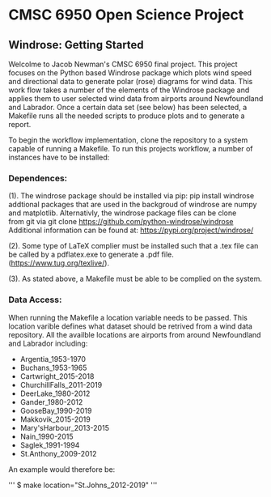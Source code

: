 # CMSC 6950 Open Science Project
## Windrose: Getting Started

Welcolme to Jacob Newman's CMSC 6950 final project. This project focuses on the Python based Windrose package which plots wind speed and directional data to generate polar (rose) diagrams for wind data.
This work flow takes a number of the elements of the Windrose package and applies them to user selected wind data from airports around Newfoundland and Labrador. Once a certain data set (see below) has 
been selected, a Makefile runs all the needed scripts to produce plots and to generate a report.

To begin the workflow implementation, clone the repository to a system capable of running a Makefile. To run this projects workflow, a number of instances have to be installed:
### Dependences:

(1). The windrose package should be installed via pip: pip install windrose
     addtional packages that are used in the backgroud of windrose are numpy
     and matplotlib. Alternativly, the windrose package files can be clone  
     from git via git clone https://github.com/python-windrose/windrose
     Additional information can be found at: https://pypi.org/project/windrose/

(2). Some type of LaTeX complier must be installed such that a .tex file can be called
     by a pdflatex.exe to generate a .pdf file. (https://www.tug.org/texlive/).

(3). As stated above, a Makefile must be able to be complied on the system.

### Data Access:

When running the Makefile a location variable needs to be passed. This location varible defines what dataset should be retrived from a wind data repository. All the availble locations are airports from 
around Newfoundland and Labrador including:

* Argentia_1953-1970 
* Buchans_1953-1965 
* Cartwright_2015-2018
* ChurchillFalls_2011-2019 
* DeerLake_1980-2012 
* Gander_1980-2012
* GooseBay_1990-2019 
* Makkovik_2015-2019 
* Mary'sHarbour_2013-2015
* Nain_1990-2015 
* Saglek_1991-1994 
* St.Anthony_2009-2012

An example would therefore be:

'''
$ make location="St.Johns_2012-2019"
'''

